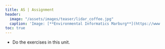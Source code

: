 ```yaml
---
title: AS | Assignment
header:
  image: "/assets/images/teaser/lidar_coffee.jpg"
  caption: 'Image: [**Environmental Informatics Marburg**](https://www.uni-marburg.de/en/fb19/disciplines/physisch/environmentalinformatics){:target="_blank"}'
toc: true
---
```

<!--Read the Introduction to Hyperspectral in [Unit 5](/moer-mpg-upscaling/unit05/unit05-02_Hyperspectral_Remote_Sensing.html){:target="_blank"}-->

* Do the exercises in this unit. 


